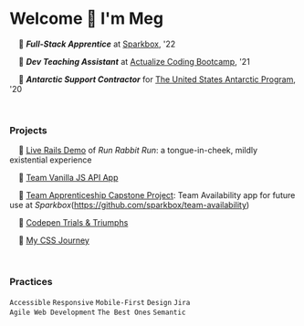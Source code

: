 
# **Welcome** :wave: I'm Meg
&nbsp;&nbsp;&nbsp;&nbsp;:lemon: **_Full-Stack Apprentice_** at [Sparkbox](https://sparkbox.com/), '22

&nbsp;&nbsp;&nbsp;&nbsp;:lemon: **_Dev Teaching Assistant_** at [Actualize Coding Bootcamp](https://anyonecanlearntocode.com/), '21

&nbsp;&nbsp;&nbsp;&nbsp;:lemon: **_Antarctic Support Contractor_** for [The United States Antarctic Program](https://www.usap.gov/), '20


<br>

### Projects

&nbsp;&nbsp;&nbsp;&nbsp;:lemon: [Live Rails Demo](https://youtube.com/embed/SFxVsFiVKoA?start=264&ecver=1) of _Run Rabbit Run_: a tongue-in-cheek, mildly existential experience

&nbsp;&nbsp;&nbsp;&nbsp;:lemon: [Team Vanilla JS API App](https://github.com/howema/apprenticeship-sparkjoke)

&nbsp;&nbsp;&nbsp;&nbsp;:lemon: [Team Apprenticeship Capstone Project](https://fellowship-availability.netlify.app/): Team Availability app for future use at _Sparkbox_(https://github.com/sparkbox/team-availability)

&nbsp;&nbsp;&nbsp;&nbsp;:lemon: [Codepen Trials & Triumphs](https://codepen.io/howema)

&nbsp;&nbsp;&nbsp;&nbsp;:lemon: [My CSS Journey](https://mhowe.dev/html-css-rainforest-safari/)


<br>

### Practices
`Accessible` `Responsive` `Mobile-First` `Design` `Jira` <br>
`Agile Web Development` `The Best Ones` `Semantic`


